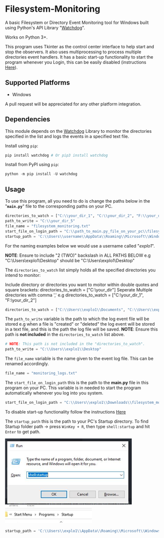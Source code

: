 # Filesystem-Monitoring
A basic Filesystem or Directory Event Monitoring tool for Windows built using Python's API Library "[Watchdog](https://github.com/gorakhargosh/watchdog)".

Works on Python 3+.

This program uses Tkinter as the control center interface to help start and stop the observers. It also uses multiprocessing to process multiple directories event handlers. It has a basic start-up functionality to start the program whenever you Login, this can be easily disabled (instructions [Here](https://github.com/Chefcury1/Filesystem-Monitoring#disable-startup-functionality)). 


## Supported Platforms
- Windows

A pull request will be appreciated for any other platform integration.

## Dependencies

This module depends on the [Watchdog](https://github.com/gorakhargosh/watchdog) Library to monitor the directories specified in the list and logs the events in a specified text file.
 
Install using `pip`:

```Python
pip install watchdog # Or pip3 install watchdog
```

Install from PyPI using `pip`:

```Python
python -m pip install -U watchdog
```


## Usage

To use this program, all you need to do is change the paths below in the "__`main.py`__" file to the corresponding paths on your PC.

```Python
directories_to_watch = ["C:\\your_dir_1", "C:\\your_dir_2", "F:\\your_dir_3", "F:\\your_dir_4"]
path_to_write = "C:\\your_dir_5"
file_name = "filesystem_monitoring.txt"
start_file_on_login_path = "C:\\path_to_main.py_file_on_your_pc\\filesystem_monitoring\\src\\main.py"
startup_path = 'C:\\Users\\username\\AppData\\Roaming\\Microsoft\\Windows\\Start Menu\\Programs\\Startup'
```

For the naming examples below we would use a username called "_explo1_".

__NOTE__: Ensure to include "2 (TWO)" backslash in ALL PATHS BELOW e.g "C:\Users\explo1\Desktop" should be "C:\\Users\\explo1\\Desktop"


The `directories_to_watch` list simply holds all the specified directories you intend to monitor:

Include directory or directories you want to moitor within double quotes and square brackets: directories_to_watch = ["C:\\your_dir"]
Seperate Multiple directories with comma ',' e.g directories_to_watch = ["C:\\your_dir_1", "F:\\your_dir_2"]

```Python
directories_to_watch = ["C:\\Users\\explo1\\Documents", "C:\\Users\\explo1\\Pictures", "F:\\Programming"]
```


The `path_to_write` variable is the path to which the log event file will be stored e.g when a file is "created" or "deleted" the log event will be stored in a text file, and this is the path the log file will be saved. __NOTE__: Ensure this path is **not included** in the `directories_to_watch` list above.

```Python
# NOTE: This path is not included in the "directories_to_watch".
path_to_write = "C:\\Users\\explo1\\Desktop"
```


The `file_name` variable is the name given to the event log file. This can be renamed accordingly.

```Python
file_name = "monitoring_logs.txt"
```


The `start_file_on_login_path` this is the path to the __main.py__ file in this program on your PC. This variable is in needed to start the program automatically whenever you log into you system. 

```Python
start_file_on_login_path = "C:\\Users\\explo1\\Downloads\\filesystem_monitoring\\src\\main.py"
```

To disable start-up functionality follow the instructions [Here](https://github.com/Chefcury1/Filesystem-Monitoring#disable-startup-functionality)


The `startup_path` this is the path to your PC's Startup directory. To find Startup folder path -> press `WinKey + R`, then type `shell:startup` and hit `Enter` to get path.

<img src="assets/img/startup.jpg"> <img src="assets/img/startup_path.jpg">

```Python
startup_path = 'C:\\Users\\explo1\\AppData\\Roaming\\Microsoft\\Windows\\Start Menu\\Programs\\Startup'
```